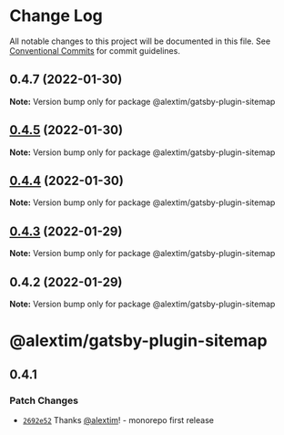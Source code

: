 # Change Log

All notable changes to this project will be documented in this file.
See [Conventional Commits](https://conventionalcommits.org) for commit guidelines.

## 0.4.7 (2022-01-30)

**Note:** Version bump only for package @alextim/gatsby-plugin-sitemap





## [0.4.5](https://github.com/alextim/at-blog/compare/@alextim/gatsby-plugin-sitemap@0.4.4...@alextim/gatsby-plugin-sitemap@0.4.5) (2022-01-30)

**Note:** Version bump only for package @alextim/gatsby-plugin-sitemap





## [0.4.4](https://github.com/alextim/at-blog/compare/@alextim/gatsby-plugin-sitemap@0.4.3...@alextim/gatsby-plugin-sitemap@0.4.4) (2022-01-30)

**Note:** Version bump only for package @alextim/gatsby-plugin-sitemap





## [0.4.3](https://github.com/alextim/at-blog/compare/@alextim/gatsby-plugin-sitemap@0.4.2...@alextim/gatsby-plugin-sitemap@0.4.3) (2022-01-29)

**Note:** Version bump only for package @alextim/gatsby-plugin-sitemap

## 0.4.2 (2022-01-29)

**Note:** Version bump only for package @alextim/gatsby-plugin-sitemap

# @alextim/gatsby-plugin-sitemap

## 0.4.1

### Patch Changes

- [`2692e52`](https://github.com/alextim/at-blog/commit/2692e524fe2bf10e47e1a4fbd6f7173ca1be3b65) Thanks [@alextim](https://github.com/alextim)! - monorepo first release
